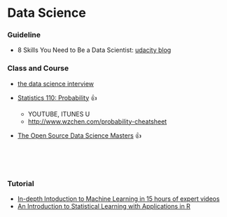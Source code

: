 # Data Science

### Guideline

* 8 Skills You Need to Be a Data Scientist: [udacity blog](https://blog.udacity.com/2014/11/data-science-job-skills.html)

### Class and Course

* [the data  science interview](http://www.thedsinterview.com/)

* [Statistics 110: Probability](https://projects.iq.harvard.edu/stat110/youtube) :+1:

  * YOUTUBE, ITUNES U
  * http://www.wzchen.com/probability-cheatsheet

* [The Open Source Data Science Masters](http://datasciencemasters.org/) :+1:

  ​

  ​

### Tutorial

* [In-depth Intoduction to Machine Learning in 15 hours of expert videos](http://www.dataschool.io/15-hours-of-expert-machine-learning-videos/)
* [An Introduction to Statistical Learning with Applications in R](http://www-bcf.usc.edu/~gareth/ISL/)
